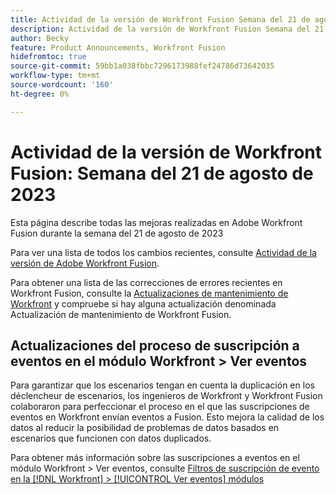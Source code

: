 ```yaml
---
title: Actividad de la versión de Workfront Fusion Semana del 21 de agosto de 2023
description: Actividad de la versión de Workfront Fusion Semana del 21 de agosto de 2023
author: Becky
feature: Product Announcements, Workfront Fusion
hidefromtoc: true
source-git-commit: 59bb1a038fbbc7296173988fef24786d73642035
workflow-type: tm+mt
source-wordcount: '160'
ht-degree: 0%

---
```


# Actividad de la versión de Workfront Fusion: Semana del 21 de agosto de 2023

Esta página describe todas las mejoras realizadas en Adobe Workfront Fusion durante la semana del 21 de agosto de 2023

Para ver una lista de todos los cambios recientes, consulte [Actividad de la versión de Adobe Workfront Fusion](../../../product-announcements/product-releases/fusion-release-activity/fusion-release-activity.md).

Para obtener una lista de las correcciones de errores recientes en Workfront Fusion, consulte la [Actualizaciones de mantenimiento de Workfront](https://experienceleague.adobe.com/docs/workfront-known-issues/releases/current-updates.html) y compruebe si hay alguna actualización denominada Actualización de mantenimiento de Workfront Fusion.

## Actualizaciones del proceso de suscripción a eventos en el módulo Workfront > Ver eventos

Para garantizar que los escenarios tengan en cuenta la duplicación en los déclencheur de escenarios, los ingenieros de Workfront y Workfront Fusion colaboraron para perfeccionar el proceso en el que las suscripciones de eventos en Workfront envían eventos a Fusion. Esto mejora la calidad de los datos al reducir la posibilidad de problemas de datos basados en escenarios que funcionen con datos duplicados.

Para obtener más información sobre las suscripciones a eventos en el módulo Workfront > Ver eventos, consulte [Filtros de suscripción de evento en la [!DNL Workfront] > [!UICONTROL Ver eventos] módulos](/help/quicksilver/workfront-fusion/apps-and-their-modules/workfront-modules.md#event-subscription-filters-in-the-workfront--watch-events-modules)

